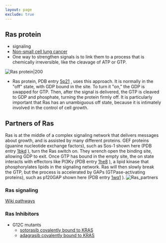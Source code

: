 ```yaml
---
layout: page
exclude: true
---
```

## Ras protein

* signaling
* [Non-small cell lung cancer](https://pathway-viewer.toolforge.org/embed/WP4255)
* One way to strengthen signals is to link them to a process that is chemically irreversible, like the cleavage of ATP or GTP.

 ![Ras protein|200](https://cdn.rcsb.org/pdb101/motm/148/148-RasProtein_5p21.jpg)
* Ras protein, PDB entry [5p21](http://www.rcsb.org/pdb/explore/explore.do?structureId=5p21) , uses this approach. It is normally in the "off" state, with GDP bound in the site. To turn it "on," the GDP is swapped for GTP. Then, after the signal is delivered, the GTP is cleaved to GDP and phosphate, turning the protein firmly off. It is particularly important that Ras has an unambiguous off state, because it is intimately involved in the control of cell growth.

## Partners of Ras
Ras is at the middle of a complex signaling network that delivers messages about growth, and is assisted by many different proteins. GEF proteins (guanine nucleotide exchange factors), such as Sos-1 shown here (PDB entry [1bkd](http://www.rcsb.org/pdb/explore/explore.do?structureId=1bkd) ), turn the Ras switch on. They wrench open the binding site, allowing GDP to exit. Once GTP has bound in the empty site, the on state interacts with effectors like PI3Kγ (PDB entry [1he8](http://www.rcsb.org/pdb/explore/explore.do?structureId=1he8) ), a lipid kinase that phosphorylates lipids in the signaling network. Ras will then slowly break the GTP, but the process is accelerated by GAPs (GTPase-activating proteins), such as p120GAP shown here (PDB entry [1wq1](http://www.rcsb.org/pdb/explore/explore.do?structureId=1wq1) ).
![Ras_partners](https://cdn.rcsb.org/pdb101/motm/148/148-RasProtein_Ras.jpg)

### Ras signaling
[Wiki pathways](https://pathway-viewer.toolforge.org/embed/WP4223)

### Ras Inhibitors
* G12C mutants
    * [sotorasib covalently bound to KRAS](https://www.rcsb.org/structure/6oim)
    * [adagrasib covalently bound to KRAS](https://www.rcsb.org/structure/6USZ)
